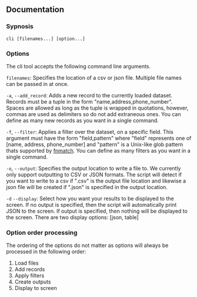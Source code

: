 ## Documentation

### Sypnosis

`cli [filenames...] [option...]`

### Options

The cli tool accepts the following command line arguments.

`filenames`: Specifies the location of a csv or json file. Multiple file names can be passed in at once.

`-a`,
`--add_record`: Adds a new record to the currently loaded dataset. Records must be a tuple in the form "name,address,phone_number". Spaces are allowed as long as the tuple is wrapped in quotations, however, commas are used as delimiters so do not add extraneous ones. You can define as many new records as you want in a single command.

`-f`,
`--filter`: Applies a filter over the dataset, on a specific field. This argument must have the form "field,pattern" where "field" represents one of [name, address, phone_number] and "pattern" is a Unix-like glob pattern thats supported by [fnmatch](https://docs.python.org/3/library/fnmatch.html). You can define as many filters as you want in a single command.

`-o`,
`--output`: Specifies the output location to write a file to. We currently only support outputting to CSV or JSON formats. The script will detect if you want to write to a csv if ".csv" is the output file location and likewise a json file will be created if ".json" is specified in the output location.

`-d`
`--display`: Select how you want your results to be displayed to the screen. If no output is specified, then the script will automatically print JSON to the screen. If output is specified, then nothing will be displayed to the screen. There are two display options: [json, table]

### Option order processing

The ordering of the options do not matter as options will always be processed in the following order:

1. Load files
2. Add records
3. Apply filters
4. Create outputs
5. Display to screen
